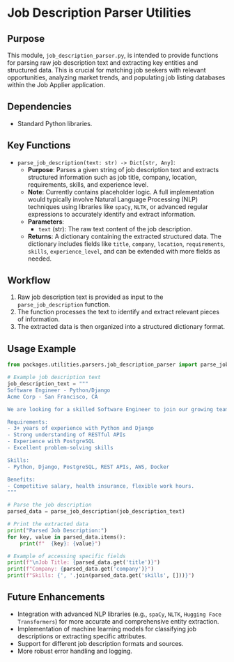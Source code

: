 # Job Description Parser Utilities

## Purpose
This module, `job_description_parser.py`, is intended to provide functions for parsing raw job description text and extracting key entities and structured data. This is crucial for matching job seekers with relevant opportunities, analyzing market trends, and populating job listing databases within the Job Applier application.

## Dependencies
- Standard Python libraries.

## Key Functions
- `parse_job_description(text: str) -> Dict[str, Any]`:
  - **Purpose**: Parses a given string of job description text and extracts structured information such as job title, company, location, requirements, skills, and experience level.
  - **Note**: Currently contains placeholder logic. A full implementation would typically involve Natural Language Processing (NLP) techniques using libraries like `spaCy`, `NLTK`, or advanced regular expressions to accurately identify and extract information.
  - **Parameters**:
    - `text` (str): The raw text content of the job description.
  - **Returns**: A dictionary containing the extracted structured data. The dictionary includes fields like `title`, `company`, `location`, `requirements`, `skills`, `experience_level`, and can be extended with more fields as needed.

## Workflow
1. Raw job description text is provided as input to the `parse_job_description` function.
2. The function processes the text to identify and extract relevant pieces of information.
3. The extracted data is then organized into a structured dictionary format.

## Usage Example
```python
from packages.utilities.parsers.job_description_parser import parse_job_description

# Example job description text
job_description_text = """
Software Engineer - Python/Django
Acme Corp - San Francisco, CA

We are looking for a skilled Software Engineer to join our growing team. You will be responsible for developing and maintaining web applications using Python and Django.

Requirements:
- 3+ years of experience with Python and Django
- Strong understanding of RESTful APIs
- Experience with PostgreSQL
- Excellent problem-solving skills

Skills:
- Python, Django, PostgreSQL, REST APIs, AWS, Docker

Benefits:
- Competitive salary, health insurance, flexible work hours.
"""

# Parse the job description
parsed_data = parse_job_description(job_description_text)

# Print the extracted data
print("Parsed Job Description:")
for key, value in parsed_data.items():
    print(f"  {key}: {value}")

# Example of accessing specific fields
print(f"\nJob Title: {parsed_data.get('title')}")
print(f"Company: {parsed_data.get('company')}")
print(f"Skills: {', '.join(parsed_data.get('skills', []))}")
```

## Future Enhancements
- Integration with advanced NLP libraries (e.g., `spaCy`, `NLTK`, `Hugging Face Transformers`) for more accurate and comprehensive entity extraction.
- Implementation of machine learning models for classifying job descriptions or extracting specific attributes.
- Support for different job description formats and sources.
- More robust error handling and logging.
